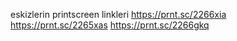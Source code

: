eskizlerin printscreen linkleri
https://prnt.sc/2266xia
https://prnt.sc/2265xas
https://prnt.sc/2266gkq
